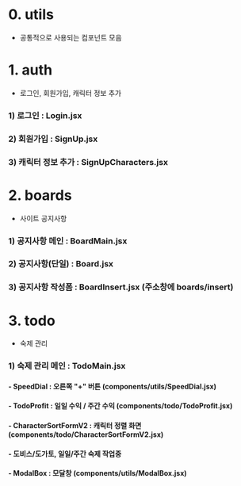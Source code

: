 # 0. utils
- 공통적으로 사용되는 컴포넌트 모음

# 1. auth
- 로그인, 회원가입, 캐릭터 정보 추가

### 1) 로그인 : Login.jsx
### 2) 회원가입 : SignUp.jsx
### 3) 캐릭터 정보 추가 : SignUpCharacters.jsx

# 2. boards
- 사이트 공지사항

### 1) 공지사항 메인 : BoardMain.jsx
### 2) 공지사항(단일) : Board.jsx
### 3) 공지사항 작성폼 : BoardInsert.jsx (주소창에 boards/insert)

# 3. todo
- 숙제 관리

### 1) 숙제 관리 메인 : TodoMain.jsx
#### - SpeedDial : 오른쪽 "+" 버튼 (components/utils/SpeedDial.jsx)
#### - TodoProfit : 일일 수익 / 주간 수익 (components/todo/TodoProfit.jsx)
#### - CharacterSortFormV2 : 캐릭터 정렬 화면 (components/todo/CharacterSortFormV2.jsx)
#### - 도비스/도가토, 일일/주간 숙제 작업중
#### - ModalBox : 모달창 (components/utils/ModalBox.jsx)


